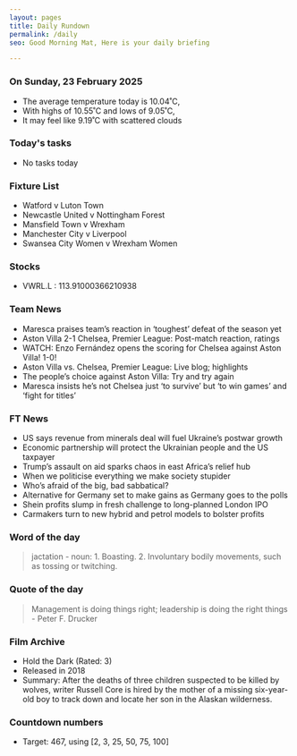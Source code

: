```yaml
---
layout: pages
title: Daily Rundown
permalink: /daily
seo: Good Morning Mat, Here is your daily briefing

---
```


<!-- weather_marker starts -->
### On Sunday, 23 February 2025

- The average temperature today is 10.04˚C,
- With highs of 10.55˚C and lows of 9.05˚C,
- It may feel like 9.19˚C with scattered clouds

<!-- weather_marker ends -->

### Today's tasks
<!-- task_marker starts -->
- No tasks today
<!-- task_marker ends -->

### Fixture List

<!-- fixture_marker starts -->
- Watford v Luton Town
- Newcastle United v Nottingham Forest
- Mansfield Town v Wrexham
- Manchester City v Liverpool
- Swansea City Women v Wrexham Women
<!-- fixture_marker ends -->


### Stocks

<!-- stocks_marker starts -->

- VWRL.L : 113.91000366210938

<!-- stocks_marker ends -->


### Team News
<!-- news_marker starts -->

 - Maresca praises team’s reaction in ‘toughest’ defeat of the season yet
 - Aston Villa 2-1 Chelsea, Premier League: Post-match reaction, ratings
 - WATCH: Enzo Fernández opens the scoring for Chelsea against Aston Villa! 1-0!
 - Aston Villa vs. Chelsea, Premier League: Live blog; highlights
 - The people’s choice against Aston Villa: Try and try again
 - Maresca insists he’s not Chelsea just ‘to survive’ but ‘to win games’ and ‘fight for titles’

<!-- news_marker ends -->

### FT News

<!-- ftnews_marker starts -->

 - US says revenue from minerals deal will fuel Ukraine’s postwar growth
 - Economic partnership will protect the Ukrainian people and the US taxpayer
 - Trump’s assault on aid sparks chaos in east Africa’s relief hub
 - When we politicise everything we make society stupider
 - Who’s afraid of the big, bad sabbatical?
 - Alternative for Germany set to make gains as Germany goes to the polls
 - Shein profits slump in fresh challenge to long-planned London IPO
 - Carmakers turn to new hybrid and petrol models to bolster profits

<!-- ftnews_marker ends -->

### Word of the day

<!-- word_marker starts -->

 > jactation - noun: 1. Boasting. 2. Involuntary bodily movements, such as tossing or twitching.

<!-- word_marker ends -->


### Quote of the day
<!-- quote_marker starts -->

> Management is doing things right; leadership is doing the right things - Peter F. Drucker

<!-- quote_marker ends -->


### Film Archive

<!-- film_marker starts -->
- Hold the Dark (Rated: 3)
- Released in 2018
- Summary: After the deaths of three children suspected to be killed by wolves, writer Russell Core is hired by the mother of a missing six-year-old boy to track down and locate her son in the Alaskan wilderness.
<!-- film_marker ends -->

### Countdown numbers
<!-- game_marker starts -->

- Target: 467, using [2, 3, 25, 50, 75, 100]

<!-- game_marker ends -->
